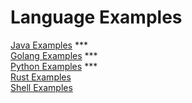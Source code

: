 # Language Examples
[Java Examples](https://github.com/www6v/jExamples)  ***    
[Golang Examples](https://github.com/www6v/gExamples)   ***  
[Python Examples](https://github.com/www6v/pyExamples)   ***  
[Rust Examples](https://github.com/www6v/rustExamples)      
[Shell Examples](https://github.com/www6v/shExamples)  
